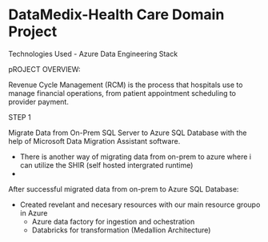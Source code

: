 # DataMedix-Health Care Domain Project

Technologies Used - Azure Data Engineering Stack

pROJECT OVERVIEW:

Revenue Cycle Management (RCM) is the process that hospitals use to manage financial operations, from patient appointment scheduling to provider payment.

STEP 1

Migrate Data from On-Prem SQL Server to Azure SQL Database with the help of Microsoft Data Migration Assistant software. 
  - There is another way of migrating data from on-prem to azure where i can utilize the SHIR (self hosted intergrated runtime)
  - 

After successful migrated data from on-prem to Azure SQL Database:
  - Created revelant and necesary resources with our main resource groupo in Azure
      - Azure data factory for ingestion and ochestration
      - Databricks for transformation (Medallion Architecture)
